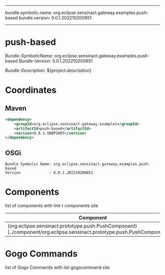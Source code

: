 
---
bundle.symbolic.name: org.eclipse.sensinact.gateway.examples.push-based
bundle.version: 0.0.1.202210200851

---
# push-based

*Bundle-SymbolicName:* org.eclipse.sensinact.gateway.examples.push-based
*Bundle-Version:* 0.0.1.202210200851

*Bundle-Description:*
${project.description}

# Coordinates

## Maven

```xml
<dependency>
    <groupId>org.eclipse.sensinact.gateway.examples</groupId>
    <artifactId>push-based</artifactId>
    <version>0.0.1-SNAPSHOT</version>
</dependency>
```

## OSGi

```
Bundle Symbolic Name: org.eclipse.sensinact.gateway.examples.push-based
Version             : 0.0.1.202210200851

```



# Components

list of components with link t components site

| Component | Description |
| --------- | ----------- |
| (org.eclipse.sensinact.prototype.push.PushComponent)[../component/org.eclipse.sensinact.prototype.push.PushComponent.md] |  |





# Gogo Commands

list of Gogo Commands with list gogocommand site